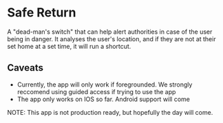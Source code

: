 # Safe Return

A "dead-man's switch" that can help alert authorities in case of the user being in danger. 
It analyses the user's location, and if they are not at their set home at a set time, it will run a shortcut.

## Caveats
- Currently, the app will only work if foregrounded. We strongly reccomend using guided access if trying to use the app
- The app only works on IOS so far. Android support will come


NOTE: This app is not production ready, but hopefully the day will come.
